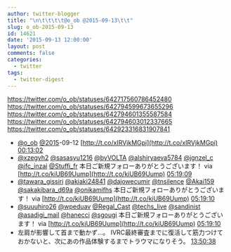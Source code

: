 ```yaml
---
author: twitter-blogger
title: "\n\t\t\t\t@o_ob @2015-09-13\t\t"
slug: o_ob-2015-09-13
id: 14621
date: '2015-09-13 12:00:00'
layout: post
comments: false
categories:
  - twitter
tags:
  - twitter-digest
---
```


https://twitter.com/o_ob/statuses/642717560786452480 https://twitter.com/o_ob/statuses/642794599673655296 https://twitter.com/o_ob/statuses/642794601355587584 https://twitter.com/o_ob/statuses/642794603012337665 https://twitter.com/o_ob/statuses/642923316831907841  

*   [@o_ob](https://twitter.com/o_ob) [@2015](https://twitter.com/2015)-09-12 [http://t.co/xIRVjkMGpi](http://t.co/xIRVjkMGpi) [00:13:02](https://twitter.com/o_ob/statuses/642717560786452480)
*   [@xzegyh2](https://twitter.com/xzegyh2) [@sasasyu1216](https://twitter.com/sasasyu1216) [@byVOLTA](https://twitter.com/byVOLTA) [@alshiryaeva5784](https://twitter.com/alshiryaeva5784) [@jgnzel_c](https://twitter.com/jgnzel_c) [@ifc_inzai](https://twitter.com/ifc_inzai) [@Stuffi_fr](https://twitter.com/Stuffi_fr) 本日ご新規フォローありがとうございます！ via [http://t.co/kiUB69Uump](http://t.co/kiUB69Uump) [05:19:09](https://twitter.com/o_ob/statuses/642794599673655296)
*   [@tawara_gissiri](https://twitter.com/tawara_gissiri) [@akiaki24841](https://twitter.com/akiaki24841) [@dajowecumir](https://twitter.com/dajowecumir) [@tnsilence](https://twitter.com/tnsilence) [@Akai159](https://twitter.com/Akai159) [@sakakibara_d69a](https://twitter.com/sakakibara_d69a) [@onikamifhs](https://twitter.com/onikamifhs) 本日ご新規フォローありがとうございます！ via [http://t.co/kiUB69Uump](http://t.co/kiUB69Uump) [05:19:10](https://twitter.com/o_ob/statuses/642794601355587584)
*   [@suuuhiro26](https://twitter.com/suuuhiro26) [@wpeduav](https://twitter.com/wpeduav) [@Regal_Cast](https://twitter.com/Regal_Cast) [@techs_live](https://twitter.com/techs_live) [@sandinist](https://twitter.com/sandinist) [@asadigi_mail](https://twitter.com/asadigi_mail) [@hanecci](https://twitter.com/hanecci) [@sgougi](https://twitter.com/sgougi) 本日ご新規フォローありがとうございます！ via [http://t.co/kiUB69Uump](http://t.co/kiUB69Uump) [05:19:10](https://twitter.com/o_ob/statuses/642794603012337665)
*   左肩が影響して首まで動かず...。 IVRC最終審査までに復活して筋力つけておかないと、次にあの作品体験するまでトラウマになりそう。 [13:50:38](https://twitter.com/o_ob/statuses/642923316831907841)